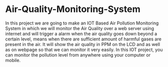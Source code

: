 # Air-Quality-Monitoring-System
In this project we are going to make an IOT Based Air Pollution Monitoring System in which we will monitor the Air Quality over a web server using internet and will trigger a alarm when the air quality goes down beyond a certain level, means when there are sufficient amount of harmful gases are present in the air. It will show the air quality in PPM on the LCD and as well as on webpage so that we can monitor it very easily. In this IOT project, you can monitor the pollution level from anywhere using your computer or mobile.
